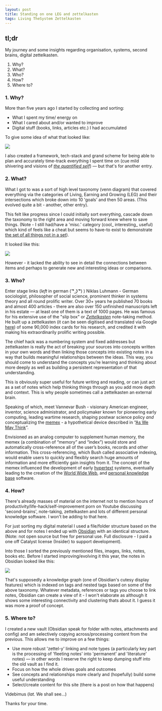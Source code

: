 ```yaml
---
layout: post
title: Standing on one LEG and zettelkasten
tags: Living TheSystem Zettelkasten
---
```


##  tl;dr

My journey and some insights regarding organisation, systems, second brains, digital zettelkasten.
1. Why?
2. What?
3. Who?
4. How?
5. Where to?


### 1. Why?
More than five years ago I started by collecting and sorting:
- What I spent my time/ energy on
- What I cared about and/or wanted to improve
- Digital stuff (books, links, articles etc.) I had accumulated 

To give some idea of what that looked like:


![](https://kevanchristmas.github.io/public/assets/Zettel_Problem_2019.jpg)

I also created a framework, tech-stack and grand scheme for being able to plan and accurately time-track everything I spent time on (cue mild shivering and visions of [_the quantified self_](https://en.wikipedia.org/wiki/Quantified_self)) — but that's for another entry.


### 2. What?

What I got to was a sort of high level taxonomy (venn diagram) that covered everything via the categories of Living, Earning and Growing (LEG) and their intersections which broke down into 10 'goals' and then 50 areas. (This evolved quite a bit - another, other entry). 

This felt like progress since I could initially sort everything, cascade down the taxonomy to the right area and moving forward knew where to save things. (Note - I still had/have a 'misc.' category (cool_ interesting_ useful) which kind of feels like a cheat but seems to have-to exist to demonstrate [the set of all things not in a set](https://en.wikipedia.org/wiki/Russell%27s_paradox)). 

It looked like this:

![](https://kevanchristmas.github.io/public/assets/30k_view_V3_goals_plus_areas.jpg)

However - it lacked the ability to see in detail the connections between items and perhaps to generate new and interesting ideas or comparisons.

### 3. Who?
Enter stage links (_left_ in german ( ͡° ͜ʖ ͡°) ) Niklas Luhmann - German sociologist, philosopher of social science, prominent thinker in systems theory and all round prolific writer. Over 30+ years he published 70 books and almost 400 articles - there are also over 150 unfinished manuscripts left in his estate — at least one of them is a text of 1000 pages. He was famous for his extensive use of the "slip box" or _[Zettelkasten](https://en.wikipedia.org/wiki/Zettelkasten "Zettelkasten")_ note-taking method. He built up a zettelkasten (it can be seen digitised and translated via Google [here](https://www-heise-de.translate.goog/news/Missing-Link-Luhmanns-Denkmaschine-endlich-im-Netz-4364512.html?_x_tr_sl=auto&_x_tr_tl=en&_x_tr_hl=en-US&_x_tr_pto=wapp&hg=1&hgi=2&hgf=false)) of some 90,000 index cards for his research, and credited it with making his extraordinarily prolific writing possible.

The chief hack was a numbering system and fixed addresses but zettelkasten is really the act of breaking your sources into concepts written in your own words and then linking those concepts into existing notes in a way that builds meaningful relationships between the ideas. This way, you should come to understand the concepts you’re learning and thinking about more deeply as well as building a persistent representation of that understanding.

This is obviously super useful for future writing and reading, or can just act as a set of notes which help thinking things through as you add more depth and context. This is why people sometimes call a zettelkasten an external brain.

Speaking of which, meet Vannevar Bush - visionary American engineer, inventor, science administrator, and policymaker known for pioneering early computing, leading wartime research, shaping postwar science policy *and* conceptualizing the [memex](https://en.wikipedia.org/wiki/Memex) - a hypothetical device described in “[As We May Think](http://www.theatlantic.com/magazine/archive/1945/07/as-we-may-think/303881/?single_page=true "As We May Think")”. 

Envisioned as an analog computer to supplement human memory, the memex (a combination of “memory” and “index”) would store and automatically cross-reference all of the user’s books, records and other information. This cross-referencing, which Bush called associative indexing, would enable users to quickly and flexibly search huge amounts of information and more efficiently gain insights from it. The concept of the memex influenced the development of early [hypertext](https://en.wikipedia.org/wiki/Hypertext "Hypertext") systems, eventually leading to the creation of the [World Wide Web](https://en.wikipedia.org/wiki/World_Wide_Web "World Wide Web"), and [personal knowledge base](https://en.wikipedia.org/wiki/Personal_knowledge_base "Personal knowledge base") software.

 

### 4. How?

There's already masses of material on the internet not to mention hours of productivity/life-hack/self-improvement porn on Youtube discussing 'second-brains', note-taking, zettelkasten and lots of different personal knowledge software. I won't be adding to that here.

For just sorting my digital material I used a file/folder structure based on the above and for notes I ended up with [Obsidian](https://obsidian.md/) with an identical structure. (Note: not open source but free for personal use. Full disclosure - I paid a one off Catalyst license (Insider) to support development). 

Into those I sorted the previously mentioned files, images, links, notes, books etc. Before I started improving/evolving it this year, the notes in Obsidian looked like this:

![](https://kevanchristmas.github.io/public/assets/Obsidian_Dec_23.png)

That's supposedly a knowledge graph (one of Obsidian's cutesy display features) which is indexed on tags and nested tags based on some of the above taxonomy. Whatever metadata, references or tags you choose to link notes, Obsidian can create a view of it - I won't elaborate as although it shows some interesting connectivity and clustering thats about it. I guess it was more a proof of concept.

###  5. Where to?

I created a new vault (Obsidian speak for folder with notes, attachments and config) and am selectively copying across/processing content from the previous. This allows me to improve on a few things:

- Use more robust 'zettel-y' linking and note types (a particularly key part is the processing of 'fleeting notes' into 'permanent' and 'literature' notes) — in other words I reserve the right to keep dumping stuff into the old vault as I find it.
- Focus on how the whole drives goals and outcomes
- See concepts and relationships more clearly and (hopefully) build some useful understanding
- Select/create content for this site (there is a post on how that happens)

Videbimus (_lat._ We shall see...)

Thanks for your time.